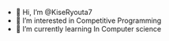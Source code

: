 - 👋 Hi, I’m @KiseRyouta7
- 👀 I’m interested in Competitive Programming
- 🌱 I’m currently learning In Computer science
